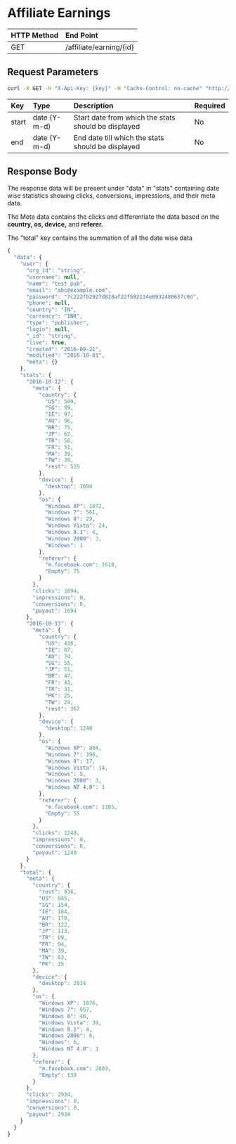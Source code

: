 # Affiliate Earnings

| HTTP Method | End Point |
| :--- | :--- |
| GET | /affiliate/earning/{id} |

## Request Parameters

```bash
curl -X GET -H "X-Api-Key: {key}" -H "Cache-Control: no-cache" "http://api.vnative.com/affiliates/earning/{id}?start=2016-10-12&end=2016-10-13"
```

| Key | Type | Description | Required |
| :--- | :--- | :--- | :--- |
| start | date \(Y-m-d\) | Start date from which the stats should be displayed | No |
| end | date \(Y-m-d\) | End date till which the stats should be displayed | No |

## Response Body

The response data will be present under "data" in "stats" containing date wise statistics showing clicks, conversions, impressions, and their meta data.

The Meta data contains the clicks and differentiate the data based on the **country, os, device,** and **referer.** 

The "total" key contains the summation of all the date wise data

```javascript
{
  "data": {
    "user": {
      "org_id": "string",
      "username": null,
      "name": "test pub",
      "email": "abc@example.com",
      "password": "7c222fb2927d828af22f592134e8932480637c0d",
      "phone": null,
      "country": "IN",
      "currency": "INR",
      "type": "publisher",
      "login": null,
      "_id": "string",
      "live": true,
      "created": "2016-09-21",
      "modified": "2016-10-01",
      "meta": {}
    },
    "stats": {
      "2016-10-12": {
        "meta": {
          "country": {
            "US": 509,
            "SG": 99,
            "IE": 97,
            "AU": 96,
            "BR": 75,
            "JP": 62,
            "TR": 58,
            "FR": 51,
            "MA": 39,
            "TW": 39,
            "rest": 539
          },
          "device": {
            "desktop": 1694
          },
          "os": {
            "Windows XP": 1072,
            "Windows 7": 561,
            "Windows 8": 29,
            "Windows Vista": 24,
            "Windows 8.1": 4,
            "Windows 2000": 3,
            "Windows": 1
          },
          "referer": {
            "m.facebook.com": 1618,
            "Empty": 75
          }
        },
        "clicks": 1694,
        "impressions": 0,
        "conversions": 0,
        "payout": 1694
      },
      "2016-10-13": {
        "meta": {
          "country": {
            "US": 436,
            "IE": 87,
            "AU": 74,
            "SG": 55,
            "JP": 51,
            "BR": 47,
            "FR": 43,
            "TR": 31,
            "PK": 25,
            "TW": 24,
            "rest": 367
          },
          "device": {
            "desktop": 1240
          },
          "os": {
            "Windows XP": 804,
            "Windows 7": 396,
            "Windows 8": 17,
            "Windows Vista": 14,
            "Windows": 5,
            "Windows 2000": 3,
            "Windows NT 4.0": 1
          },
          "referer": {
            "m.facebook.com": 1185,
            "Empty": 55
          }
        },
        "clicks": 1240,
        "impressions": 0,
        "conversions": 0,
        "payout": 1240
      }
    },
    "total": {
      "meta": {
        "country": {
          "rest": 936,
          "US": 945,
          "SG": 154,
          "IE": 184,
          "AU": 170,
          "BR": 122,
          "JP": 113,
          "TR": 89,
          "FR": 94,
          "MA": 39,
          "TW": 63,
          "PK": 25
        },
        "device": {
          "desktop": 2934
        },
        "os": {
          "Windows XP": 1876,
          "Windows 7": 957,
          "Windows 8": 46,
          "Windows Vista": 38,
          "Windows 8.1": 4,
          "Windows 2000": 6,
          "Windows": 6,
          "Windows NT 4.0": 1
        },
        "referer": {
          "m.facebook.com": 2803,
          "Empty": 130
        }
      },
      "clicks": 2934,
      "impressions": 0,
      "conversions": 0,
      "payout": 2934
    }
  }
}
```

